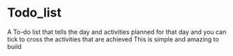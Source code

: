 # Todo_list
A To-do list that tells the day and activities planned for that day and you can tick to cross the activities that are achieved 
This is simple and amazing to build
